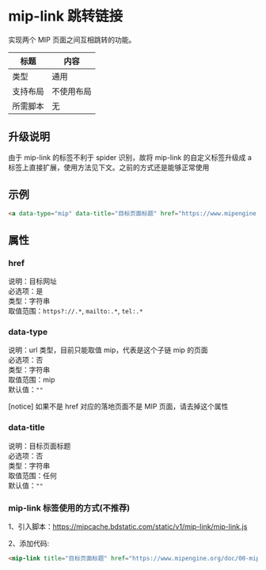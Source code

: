 # mip-link 跳转链接

实现两个 MIP 页面之间互相跳转的功能。

标题|内容
----|----
类型|通用
支持布局|不使用布局
所需脚本|无

## 升级说明

由于 mip-link 的标签不利于 spider 识别，故将 mip-link 的自定义标签升级成 a 标签上直接扩展，使用方法见下文。之前的方式还是能够正常使用

## 示例

```html
<a data-type="mip" data-title="目标页面标题" href="https://www.mipengine.org/doc/00-mip-101.html">链接文字</a>
```

## 属性

### href

说明：目标网址  
必选项：是  
类型：字符串  
取值范围：`https?://.*`, `mailto:.*`, `tel:.*`

### data-type

说明：url 类型，目前只能取值 mip，代表是这个子链 mip 的页面  
必选项：否  
类型：字符串  
取值范围：mip  
默认值：`""`

[notice] 如果不是 href 对应的落地页面不是 MIP 页面，请去掉这个属性

### data-title

说明：目标页面标题  
必选项：否  
类型：字符串  
取值范围：任何  
默认值：`""`

### mip-link 标签使用的方式(不推荐)

1、引入脚本：https://mipcache.bdstatic.com/static/v1/mip-link/mip-link.js

2、添加代码:
```html
<mip-link title="目标页面标题" href="https://www.mipengine.org/doc/00-mip-101.html">链接文字</mip-link>
```

